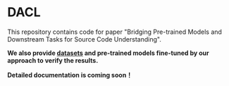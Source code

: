 # DACL

This repository contains code for paper "Bridging Pre-trained Models and Downstream Tasks for Source Code Understanding".

**We also provide [datasets](https://zenodo.org/record/5376257#.YTC3oI4zZsY) and pre-trained models fine-tuned by our approach to verify the results.**

**Detailed documentation is coming soon！**


